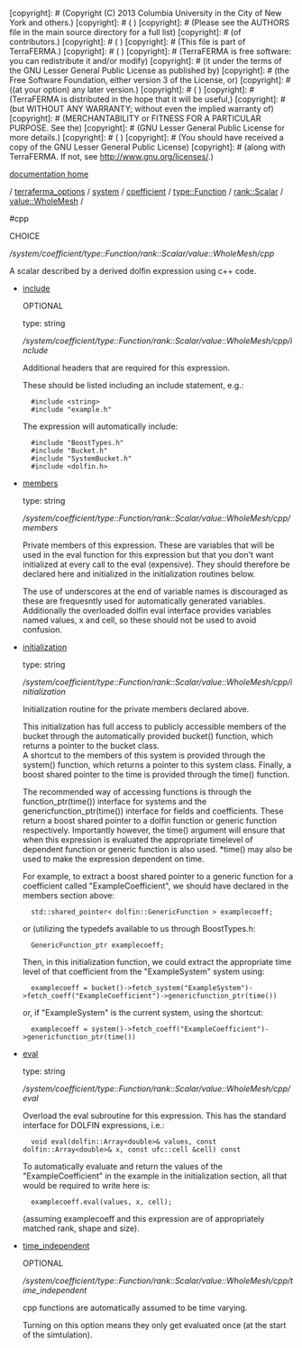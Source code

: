 [copyright]: # (Copyright (C) 2013 Columbia University in the City of New York and others.)
[copyright]: # ( )
[copyright]: # (Please see the AUTHORS file in the main source directory for a full list)
[copyright]: # (of contributors.)
[copyright]: # ( )
[copyright]: # (This file is part of TerraFERMA.)
[copyright]: # ( )
[copyright]: # (TerraFERMA is free software: you can redistribute it and/or modify)
[copyright]: # (it under the terms of the GNU Lesser General Public License as published by)
[copyright]: # (the Free Software Foundation, either version 3 of the License, or)
[copyright]: # ((at your option) any later version.)
[copyright]: # ( )
[copyright]: # (TerraFERMA is distributed in the hope that it will be useful,)
[copyright]: # (but WITHOUT ANY WARRANTY; without even the implied warranty of)
[copyright]: # (MERCHANTABILITY or FITNESS FOR A PARTICULAR PURPOSE. See the)
[copyright]: # (GNU Lesser General Public License for more details.)
[copyright]: # ( )
[copyright]: # (You should have received a copy of the GNU Lesser General Public License)
[copyright]: # (along with TerraFERMA. If not, see <http://www.gnu.org/licenses/>.)

[documentation home](Documentation)

/ [terraferma_options](../../../../../../terraferma_options) / [system](../../../../../system) / [coefficient](../../../../coefficient) / [type::Function](../../../type__Function) / [rank::Scalar](../../rank__Scalar) / [value::WholeMesh](../value__WholeMesh) /

#cpp

CHOICE 

*/system/coefficient/type::Function/rank::Scalar/value::WholeMesh/cpp*

A scalar described by a derived dolfin expression using c++ code.

* [include](cpp/include "child")

    OPTIONAL 

    type: string

    */system/coefficient/type::Function/rank::Scalar/value::WholeMesh/cpp/include*

    Additional headers that are required for this expression.
    
    These should be listed including an include statement, e.g.:
    
        #include <string>
        #include "example.h"
    
    The expression will automatically include:
    
        #include "BoostTypes.h"
        #include "Bucket.h"
        #include "SystemBucket.h"
        #include <dolfin.h>

* [members](cpp/members "child")

    type: string

    */system/coefficient/type::Function/rank::Scalar/value::WholeMesh/cpp/members*

    Private members of this expression. These are variables that will be used in the eval
    function for this expression but that you don't want initialized at every call to the eval
    (expensive).  They should therefore be declared here and initialized in the initialization 
    routines below.
    
    The use of underscores at the end of variable names is discouraged as these are frequesntly used for 
    automatically generated variables.  Additionally the overloaded dolfin eval interface provides
    variables named values, x and cell, so these should not be used to avoid confusion.

* [initialization](cpp/initialization "child")

    type: string

    */system/coefficient/type::Function/rank::Scalar/value::WholeMesh/cpp/initialization*

    Initialization routine for the private members declared above.
    
    This initialization has full access to publicly accessible members of the bucket through
    the automatically provided bucket() function, which returns a pointer to the bucket class.  
    A shortcut to the members of this system is provided through the system() function, which 
    returns a pointer to this system class.  Finally, a boost shared pointer to the time is
    provided through the time() function.
    
    The recommended way of accessing functions is through the function_ptr(time()) interface for
    systems and the genericfunction_ptr(time()) interface for fields and coefficients.  These return
    a boost shared pointer to a dolfin function or generic function respectively.  Importantly however,
    the time() argument will ensure that when this expression is evaluated the appropriate timelevel of 
    dependent function or generic function is also used. *time() may also be used to make the expression
    dependent on time.
    
    For example, to extract a boost shared pointer to a generic function for a coefficient called 
    "ExampleCoefficient", we should have declared in the members section above:
    
        std::shared_pointer< dolfin::GenericFunction > examplecoeff;
    
    or (utilizing the typedefs available to us through BoostTypes.h:
    
        GenericFunction_ptr examplecoeff;
    
    Then, in this initialization function, we could extract the appropriate time level of that 
    coefficient from the "ExampleSystem" system using:
    
        examplecoeff = bucket()->fetch_system("ExampleSystem")->fetch_coeff("ExampleCoefficient")->genericfunction_ptr(time())
    
    or, if "ExampleSystem" is the current system, using the shortcut:
    
        examplecoeff = system()->fetch_coeff("ExampleCoefficient")->genericfunction_ptr(time())

* [eval](cpp/eval "child")

    type: string

    */system/coefficient/type::Function/rank::Scalar/value::WholeMesh/cpp/eval*

    Overload the eval subroutine for this expression.  This has the standard interface for DOLFIN 
    expressions, i.e.:
    
        void eval(dolfin::Array<double>& values, const dolfin::Array<double>& x, const ufc::cell &cell) const
    
    To automatically evaluate and return the values of the "ExampleCoefficient" in the example in the 
    initialization section, all that would be required to write here is:
    
        examplecoeff.eval(values, x, cell);
    
    (assuming examplecoeff and this expression are of appropriately matched rank, shape and size).

* [time_independent](cpp/time_independent "child")

    OPTIONAL 

    */system/coefficient/type::Function/rank::Scalar/value::WholeMesh/cpp/time_independent*

    cpp functions are automatically assumed to be time varying.  
    
    Turning on this option means they only get evaluated once (at
    the start of the simtulation).

[autogenerated]: # (This file was automatically generated from the schema file:/home/cwilson/repos/github/TerraFERMA/TerraFERMA/buckettools/schemas/function.rng.)

